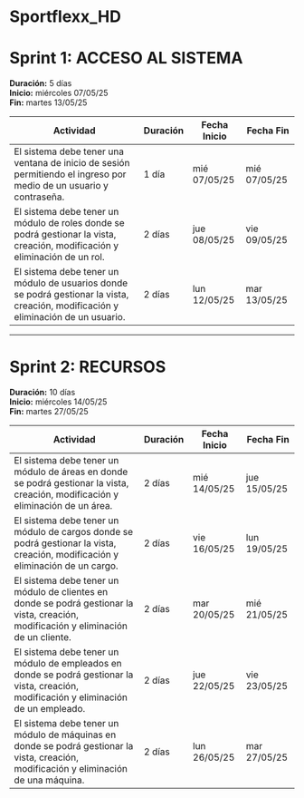# Sportflexx_HD
# Sprint 1: ACCESO AL SISTEMA
**Duración:** 5 días  
**Inicio:** miércoles 07/05/25  
**Fin:** martes 13/05/25  

| Actividad | Duración | Fecha Inicio | Fecha Fin |
|----------|-----------|---------------|-------------|
| El sistema debe tener una ventana de inicio de sesión permitiendo el ingreso por medio de un usuario y contraseña. | 1 día | mié 07/05/25 | mié 07/05/25 |
| El sistema debe tener un módulo de roles donde se podrá gestionar la vista, creación, modificación y eliminación de un rol. | 2 días | jue 08/05/25 | vie 09/05/25 |
| El sistema debe tener un módulo de usuarios donde se podrá gestionar la vista, creación, modificación y eliminación de un usuario. | 2 días | lun 12/05/25 | mar 13/05/25 |

---

# Sprint 2: RECURSOS
**Duración:** 10 días  
**Inicio:** miércoles 14/05/25  
**Fin:** martes 27/05/25  

| Actividad | Duración | Fecha Inicio | Fecha Fin |
|----------|-----------|---------------|-------------|
| El sistema debe tener un módulo de áreas en donde se podrá gestionar la vista, creación, modificación y eliminación de un área. | 2 días | mié 14/05/25 | jue 15/05/25 |
| El sistema debe tener un módulo de cargos donde se podrá gestionar la vista, creación, modificación y eliminación de un cargo. | 2 días | vie 16/05/25 | lun 19/05/25 |
| El sistema debe tener un módulo de clientes en donde se podrá gestionar la vista, creación, modificación y eliminación de un cliente. | 2 días | mar 20/05/25 | mié 21/05/25 |
| El sistema debe tener un módulo de empleados en donde se podrá gestionar la vista, creación, modificación y eliminación de un empleado. | 2 días | jue 22/05/25 | vie 23/05/25 |
| El sistema debe tener un módulo de máquinas en donde se podrá gestionar la vista, creación, modificación y eliminación de una máquina. | 2 días | lun 26/05/25 | mar 27/05/25 |  
